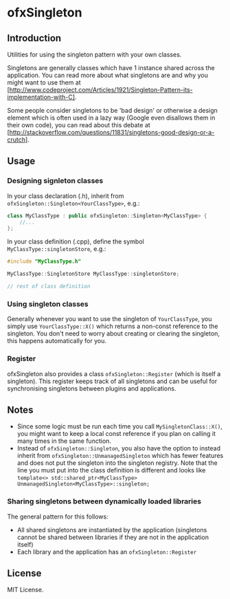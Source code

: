 # ofxSingleton

## Introduction

Utilities for using the singleton pattern with your own classes.

Singletons are generally classes which have 1 instance shared across the application. You can read more about what singletons are and why you might want to use them at [http://www.codeproject.com/Articles/1921/Singleton-Pattern-its-implementation-with-C].

Some people consider singletons to be 'bad design' or otherwise a design element which is often used in a lazy way (Google even disallows them in their own code), you can read about this debate at [http://stackoverflow.com/questions/11831/singletons-good-design-or-a-crutch].

## Usage

### Designing signleton classes

In your class declaration (.h), inherit from `ofxSingleton::Singleton<YourClassType>`, e.g.:

```c++
class MyClassType : public ofxSingleton::Singleton<MyClassType> {
	//...	
};
```

In your class definition (.cpp), define the symbol `MyClassType::singletonStore`, e.g.:

```c++
#include "MyClassType.h"

MyClassType::SingletonStore MyClassType::singletonStore;

// rest of class definition
```

### Using singleton classes

Generally whenever you want to use the singleton of `YourClassType`, you simply use `YourClassType::X()` which returns a non-const reference to the singleton. You don't need to worry about creating or clearing the singleton, this happens automatically for you.

### Register

ofxSingleton also provides a class `ofxSingleton::Register` (which is itself a singleton). This register keeps track of all singletons and can be useful for synchronising singletons between plugins and applications.

## Notes

* Since some logic must be run each time you call `MySingletonClass::X()`, you might want to keep a local const reference if you plan on calling it many times in the same function.
* Instead of `ofxSingleton::Singleton`, you also have the option to instead inherit from `ofxSingleton::UnmanagedSingleton` which has fewer features and does not put the singleton into the singleton registry. Note that the line you must put into the class definition is different and looks like `template<> std::shared_ptr<MyClassType> UnmanagedSingleton<MyClassType>::singleton;`

### Sharing singletons between dynamically loaded libraries

The general pattern for this follows:

* All shared singletons are instantiated by the application (singletons cannot be shared between libraries if they are not in the application itself)
* Each library and the application has an `ofxSingleton::Register`

## License

MIT License.